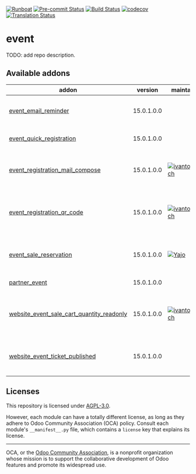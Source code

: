 
[![Runboat](https://img.shields.io/badge/runboat-Try%20me-875A7B.png)](https://runboat.odoo-community.org/builds?repo=OCA/event&target_branch=15.0)
[![Pre-commit Status](https://github.com/OCA/event/actions/workflows/pre-commit.yml/badge.svg?branch=15.0)](https://github.com/OCA/event/actions/workflows/pre-commit.yml?query=branch%3A15.0)
[![Build Status](https://github.com/OCA/event/actions/workflows/test.yml/badge.svg?branch=15.0)](https://github.com/OCA/event/actions/workflows/test.yml?query=branch%3A15.0)
[![codecov](https://codecov.io/gh/OCA/event/branch/15.0/graph/badge.svg)](https://codecov.io/gh/OCA/event)
[![Translation Status](https://translation.odoo-community.org/widgets/event-15-0/-/svg-badge.svg)](https://translation.odoo-community.org/engage/event-15-0/?utm_source=widget)

<!-- /!\ do not modify above this line -->

# event

TODO: add repo description.

<!-- /!\ do not modify below this line -->

<!-- prettier-ignore-start -->

[//]: # (addons)

Available addons
----------------
addon | version | maintainers | summary
--- | --- | --- | ---
[event_email_reminder](event_email_reminder/) | 15.0.1.0.0 |  | Send an email before an event start
[event_quick_registration](event_quick_registration/) | 15.0.1.0.0 |  | Create registration quickly
[event_registration_mail_compose](event_registration_mail_compose/) | 15.0.1.0.0 | [![ivantodorovich](https://github.com/ivantodorovich.png?size=30px)](https://github.com/ivantodorovich) | Compose and send mails to event attendees
[event_registration_qr_code](event_registration_qr_code/) | 15.0.1.0.0 | [![ivantodorovich](https://github.com/ivantodorovich.png?size=30px)](https://github.com/ivantodorovich) | Automatically generate unique QR Codes for each registration
[event_sale_reservation](event_sale_reservation/) | 15.0.1.0.0 | [![Yajo](https://github.com/Yajo.png?size=30px)](https://github.com/Yajo) | Allow selling event registrations before the event exists
[partner_event](partner_event/) | 15.0.1.0.0 |  | Link partner to events
[website_event_sale_cart_quantity_readonly](website_event_sale_cart_quantity_readonly/) | 15.0.1.0.0 | [![ivantodorovich](https://github.com/ivantodorovich.png?size=30px)](https://github.com/ivantodorovich) | Prevent the user to change the quantity of an event in the cart
[website_event_ticket_published](website_event_ticket_published/) | 15.0.1.0.0 |  | Allow to unpublish event ticket from the website

[//]: # (end addons)

<!-- prettier-ignore-end -->

## Licenses

This repository is licensed under [AGPL-3.0](LICENSE).

However, each module can have a totally different license, as long as they adhere to Odoo Community Association (OCA)
policy. Consult each module's `__manifest__.py` file, which contains a `license` key
that explains its license.

----
OCA, or the [Odoo Community Association](http://odoo-community.org/), is a nonprofit
organization whose mission is to support the collaborative development of Odoo features
and promote its widespread use.
